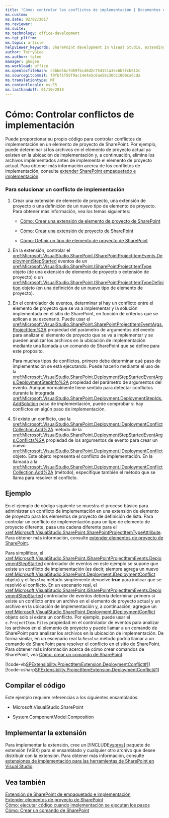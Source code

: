 ```yaml
---
title: "Cómo: controlar los conflictos de implementación | Documentos de Microsoft"
ms.custom: 
ms.date: 02/02/2017
ms.reviewer: 
ms.suite: 
ms.technology: office-development
ms.tgt_pltfrm: 
ms.topic: article
helpviewer_keywords: SharePoint development in Visual Studio, extending deployment
author: TerryGLee
ms.author: tglee
manager: ghogen
ms.workload: office
ms.openlocfilehash: c3bbd5bc7d69fbc48d2c754151a3ec6b5fcb612c
ms.sourcegitcommit: f9fbf1f55f9ac14e4e5c6ae58c30dc1800ca6cda
ms.translationtype: MT
ms.contentlocale: es-ES
ms.lasthandoff: 01/10/2018
---
```

# <a name="how-to-handle-deployment-conflicts"></a>Cómo: Controlar conflictos de implementación
  Puede proporcionar su propio código para controlar conflictos de implementación en un elemento de proyecto de SharePoint. Por ejemplo, puede determinar si los archivos en el elemento de proyecto actual ya existen en la ubicación de implementación y, a continuación, elimine los archivos implementados antes de implementa el elemento de proyecto actual. Para obtener más información acerca de los conflictos de implementación, consulte [extender SharePoint empaquetado e implementación](../sharepoint/extending-sharepoint-packaging-and-deployment.md).  
  
### <a name="to-handle-a-deployment-conflict"></a>Para solucionar un conflicto de implementación  
  
1.  Crear una extensión de elemento de proyecto, una extensión de proyecto o una definición de un nuevo tipo de elemento de proyecto. Para obtener más información, vea los temas siguientes:  
  
    -   [Cómo: Crear una extensión de elemento de proyecto de SharePoint](../sharepoint/how-to-create-a-sharepoint-project-item-extension.md)  
  
    -   [Cómo: Crear una extensión de proyecto de SharePoint](../sharepoint/how-to-create-a-sharepoint-project-extension.md)  
  
    -   [Cómo: Definir un tipo de elemento de proyecto de SharePoint](../sharepoint/how-to-define-a-sharepoint-project-item-type.md)  
  
2.  En la extensión, controlar el <xref:Microsoft.VisualStudio.SharePoint.ISharePointProjectItemEvents.DeploymentStepStarted> eventos de un <xref:Microsoft.VisualStudio.SharePoint.ISharePointProjectItemType> objeto (de una extensión de elemento de proyecto o extensión de proyecto) o un <xref:Microsoft.VisualStudio.SharePoint.ISharePointProjectItemTypeDefinition> objeto (en una definición de un nuevo tipo de elemento de proyecto).  
  
3.  En el controlador de eventos, determinar si hay un conflicto entre el elemento de proyecto que se va a implementar y la solución implementada en el sitio de SharePoint, en función de criterios que se aplican a su escenario. Puede usar el <xref:Microsoft.VisualStudio.SharePoint.SharePointProjectItemEventArgs.ProjectItem%2A> propiedad del parámetro de argumentos del evento para analizar el elemento de proyecto que se va a implementar y se pueden analizar los archivos en la ubicación de implementación mediante una llamada a un comando de SharePoint que se define para este propósito.  
  
     Para muchos tipos de conflictos, primero debe determinar qué paso de implementación se está ejecutando. Puede hacerlo mediante el uso de la <xref:Microsoft.VisualStudio.SharePoint.DeploymentStepStartedEventArgs.DeploymentStepInfo%2A> propiedad del parámetro de argumentos del evento. Aunque normalmente tiene sentido para detectar conflictos durante la integrada <xref:Microsoft.VisualStudio.SharePoint.Deployment.DeploymentStepIds.AddSolution> paso de implementación, puede comprobar si hay conflictos en algún paso de implementación.  
  
4.  Si existe un conflicto, use la <xref:Microsoft.VisualStudio.SharePoint.Deployment.IDeploymentConflictCollection.Add%2A> método de la <xref:Microsoft.VisualStudio.SharePoint.DeploymentStepStartedEventArgs.Conflicts%2A> propiedad de los argumentos de evento para crear un nuevo <xref:Microsoft.VisualStudio.SharePoint.Deployment.IDeploymentConflict> objeto. Este objeto representa el conflicto de implementación. En la llamada a la <xref:Microsoft.VisualStudio.SharePoint.Deployment.IDeploymentConflictCollection.Add%2A> (método), especifique también el método que se llama para resolver el conflicto.  
  
## <a name="example"></a>Ejemplo  
 En el ejemplo de código siguiente se muestra el proceso básico para administrar un conflicto de implementación en una extensión de elemento de proyecto para los elementos de proyecto de definición de lista. Para controlar un conflicto de implementación para un tipo de elemento de proyecto diferente, pasa una cadena diferente para el <xref:Microsoft.VisualStudio.SharePoint.SharePointProjectItemTypeAttribute>. Para obtener más información, consulte [extender elementos de proyecto de SharePoint](../sharepoint/extending-sharepoint-project-items.md).  
  
 Para simplificar, el <xref:Microsoft.VisualStudio.SharePoint.ISharePointProjectItemEvents.DeploymentStepStarted> controlador de eventos en este ejemplo se supone que existe un conflicto de implementación (es decir, siempre agrega un nuevo <xref:Microsoft.VisualStudio.SharePoint.Deployment.IDeploymentConflict> objeto) y el `Resolve` método simplemente devuelve **true** para indicar que se resolvió el conflicto. En un escenario real, el <xref:Microsoft.VisualStudio.SharePoint.ISharePointProjectItemEvents.DeploymentStepStarted> controlador de eventos debería determinar primero si existe un conflicto entre un archivo en el elemento de proyecto actual y un archivo en la ubicación de implementación y, a continuación, agregue un <xref:Microsoft.VisualStudio.SharePoint.Deployment.IDeploymentConflict> objeto solo si existe un conflicto. Por ejemplo, puede usar el `e.ProjectItem.Files` propiedad en el controlador de eventos para analizar los archivos en el elemento de proyecto y puede llamar a un comando de SharePoint para analizar los archivos en la ubicación de implementación. De forma similar, en un escenario real la `Resolve` método podría llamar a un comando de SharePoint para resolver el conflicto en el sitio de SharePoint. Para obtener más información acerca de cómo crear comandos de SharePoint, vea [Cómo: crear un comando de SharePoint](../sharepoint/how-to-create-a-sharepoint-command.md).  
  
 [!code-vb[SPExtensibility.ProjectItemExtension.DeploymentConflict#1](../sharepoint/codesnippet/VisualBasic/deploymentconflict/extension/deploymentconflictextension.vb#1)]
 [!code-csharp[SPExtensibility.ProjectItemExtension.DeploymentConflict#1](../sharepoint/codesnippet/CSharp/deploymentconflict/extension/deploymentconflictextension.cs#1)]  
  
## <a name="compiling-the-code"></a>Compilar el código  
 Este ejemplo requiere referencias a los siguientes ensamblados:  
  
-   Microsoft.VisualStudio.SharePoint  
  
-   System.ComponentModel.Composition  
  
## <a name="deploying-the-extension"></a>Implementar la extensión  
 Para implementar la extensión, cree un [!INCLUDE[vsprvs](../sharepoint/includes/vsprvs-md.md)] paquete de extensión (VSIX) para el ensamblado y cualquier otro archivo que desee distribuir con la extensión. Para obtener más información, consulte [extensiones de implementación para las herramientas de SharePoint en Visual Studio](../sharepoint/deploying-extensions-for-the-sharepoint-tools-in-visual-studio.md).  
  
## <a name="see-also"></a>Vea también  
 [Extensión de SharePoint de empaquetado e implementación](../sharepoint/extending-sharepoint-packaging-and-deployment.md)   
 [Extender elementos de proyecto de SharePoint](../sharepoint/extending-sharepoint-project-items.md)   
 [Cómo: ejecutar código cuando implementación se ejecutan los pasos](../sharepoint/how-to-run-code-when-deployment-steps-are-executed.md)   
 [Cómo: Crear un comando de SharePoint](../sharepoint/how-to-create-a-sharepoint-command.md)  
  
  